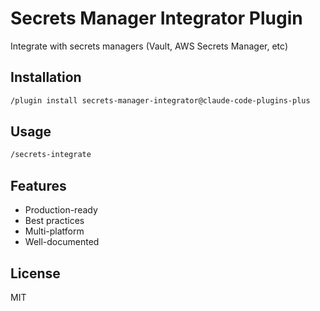 # Secrets Manager Integrator Plugin

Integrate with secrets managers (Vault, AWS Secrets Manager, etc)

## Installation

```bash
/plugin install secrets-manager-integrator@claude-code-plugins-plus
```

## Usage

```bash
/secrets-integrate
```

## Features

- Production-ready
- Best practices
- Multi-platform
- Well-documented

## License

MIT
